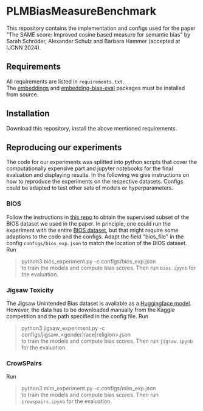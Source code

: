 # PLMBiasMeasureBenchmark
This repository contains the implementation and configs used for the paper "The SAME score: Improved cosine based measure for semantic bias" by Sarah Schröder, Alexander Schulz and  Barbara Hammer (accepted at IJCNN 2024).

## Requirements
All requirements are listed in ```requirements.txt```.  
The [embeddings](https://github.com/UBI-AGML-NLP/Embeddings) and [embedding-bias-eval](https://github.com/HammerLabML/EmbeddingBiasScores) packages must be installed from source.   

## Installation
Download this repository, install the above mentioned requirements.

## Reproducing our experiments

The code for our experiments was splitted into python scripts that cover the computationally expensive part and jupyter notebooks for the final evaluation and displaying results. In the following we give instructions on how to reproduce the experiments on the respective datasets. Configs could be adapted to test other sets of models or hyperparameters.

### BIOS
Follow the instructions in [this repo](https://github.com/HammerLabML/MeasuringFairnessWithBiasedData) to obtain the supervised subset of the BIOS dataset we used in the paper. In principle, one could run the experiment with the entire [BIOS dataset](https://github.com/microsoft/biosbias), but that might require some adaptions to the code and the configs. Adapt the field "bios_file" in the config ```configs/bios_exp.json``` to match the location of the BIOS dataset. Run
> python3 bios_experiment.py -c configs/bios_exp.json  
to train the models and compute bias scores. Then run ```bios.ipynb``` for the evaluation.

### Jigsaw Toxicity
The Jigsaw Unintended Bias dataset is available as a [Huggingface model](https://huggingface.co/datasets/google/jigsaw_unintended_bias). However, the data has to be downloaded manually from the Kaggle competition and the path specified in the config file. Run
> python3 jigsaw_experiment.py -c configs/jigsaw_<gender|race|religion>.json  
to train the models and compute bias scores. Then run ```jigsaw.ipynb``` for the evaluation.

### CrowSPairs
Run
> python3 mlm_experiment.py -c configs/mlm_exp.json  
to train the models and compute bias scores. Then run ```crowspairs.ipynb``` for the evaluation.

